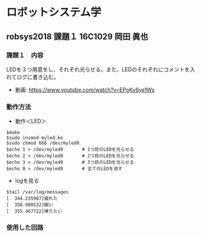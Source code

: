 # ロボットシステム学
## robsys2018 課題１ 16C1029 岡田 眞也
### 課題１　内容
LEDを３つ用意をし、それぞれ光らせる。また、LEDのそれぞれにコメントを入れてログに書き込む。

* 動画: https://www.youtube.com/watch?v=EPoKv6ye1Ws

### 動作方法

* 動作＜LED＞
```
$make 
$sudo insmod myled.ko
$sudo chmod 666 /dev/myled0
$echo 1 > /dev/myled0		# 1つ目のLEDを光らせる
$echo 2 > /dev/myled0		# 2つ目のLEDを光らせる
$echo 3 > /dev/myled0		# 3つ目のLEDを光らせる
$echo 0 > /dev/myled0		# 全てのLEDを消す
```
* logを見る
```
$tail /var/log/messages
[  344.235987]疲れた
[  350.908532]眠い
[  355.467722]帰りたい
```
### 使用した回路

